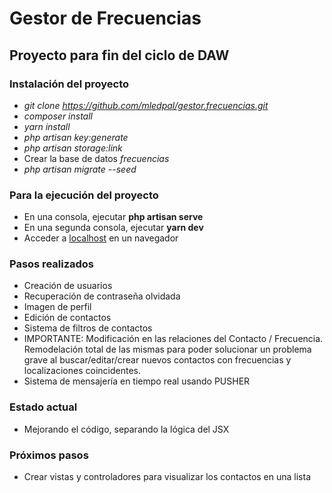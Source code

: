 # Gestor de Frecuencias

## Proyecto para fin del ciclo de DAW

### Instalación del proyecto

- *git clone https://github.com/mledpal/gestor.frecuencias.git*
- *composer install*
- *yarn install*
- *php artisan key:generate*
- *php artisan storage:link*
- Crear la base de datos *frecuencias*
- *php artisan migrate --seed*

### Para la ejecución del proyecto

- En una consola, ejecutar **php artisan serve**
- En una segunda consola, ejecutar **yarn dev**
- Acceder a [localhost](http://localhost:8000) en un navegador


### Pasos realizados
- Creación de usuarios
- Recuperación de contraseña olvidada
- Imagen de perfil
- Edición de contactos
- Sistema de filtros de contactos
- IMPORTANTE: Modificación en las relaciones del Contacto / Frecuencia. Remodelación total de las mismas
  para poder solucionar un problema grave al buscar/editar/crear nuevos contactos con frecuencias y localizaciones
  coincidentes.
- Sistema de mensajería en tiempo real usando PUSHER

### Estado actual

- Mejorando el código, separando la lógica del JSX

### Próximos pasos

- Crear vistas y controladores para visualizar los contactos en una lista
